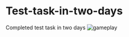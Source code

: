 # Test-task-in-two-days
Completed test task in two days
![gameplay](https://user-images.githubusercontent.com/25057527/225240778-f6bae447-cf3a-4234-94ec-73f5381d20e4.gif)
